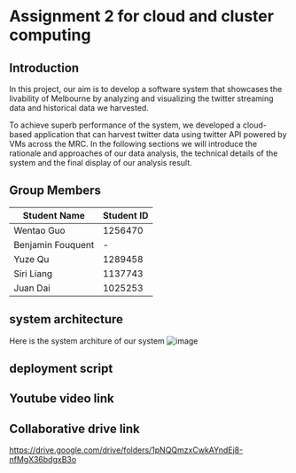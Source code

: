 # Assignment 2 for cloud and cluster computing

## Introduction
In this project, our aim is to develop a software system that showcases the livability of Melbourne by analyzing and visualizing the twitter streaming data and historical data we harvested. 

To achieve superb performance of the system, we developed a cloud-based application that can harvest twitter data using twitter API powered by VMs across the MRC. In the following sections we will introduce the rationale and approaches of our data analysis, the technical details of the system and the final display of our analysis result.

## Group Members
Student Name | Student ID 
--- | --- 
Wentao Guo | 1256470
Benjamin Fouquent | -
Yuze Qu | 1289458
Siri Liang| 1137743
Juan Dai | 1025253

## system architecture
Here is the system architure of our system
![image](https://user-images.githubusercontent.com/80622629/168474673-1b3e4a87-f543-41f9-a171-c4debeffe9b4.png)

## deployment script

## Youtube video link

## Collaborative drive link
https://drive.google.com/drive/folders/1pNQQmzxCwkAYndEj8-nfMgX36bdgxB3o
